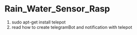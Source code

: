 # Rain_Water_Sensor_Rasp
1. sudo apt-get install telepot
2. read how to create telegramBot and notification with telepot
